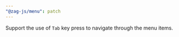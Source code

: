 ```yaml
---
"@zag-js/menu": patch
---
```


Support the use of `Tab` key press to navigate through the menu items.
